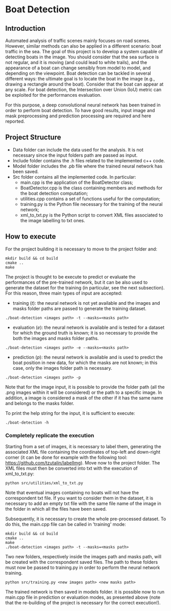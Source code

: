 # Boat Detection

## Introduction 

Automated analysis of traffic scenes mainly focuses on road scenes. However, similar methods can also be applied in a 
different scenario: boat traffic in the sea. The goal of this project is to develop a system capable of detecting boats in the image.
You should consider that the sea surface is not regular, and it is moving (and could lead to white trails), and the 
appearance of a boat can change sensibly from model to model, and depending on the viewpoint. Boat detection can be 
tackled in several different ways: the ultimate goal is to locate the boat in the image (e.g., drawing a rectangle around 
the boat). Consider that the boat can appear at any scale. For boat detection, the Intersection over Union (IoU) metric
can be exploited for the performances evaluation.

For this purpose, a deep convolutional neural network has been trained in order to perform boat detection. To have good results, 
input image and mask preprocessing and prediction processing are required and here reported. 

## Project Structure

  - Data folder can include the data used for the analysis. It is not necessary since the input folders path are passed as input.
  - Include folder contains the .h files related to the implemented c++ code.
  - Model folder includes the .pb file where the trained neural network has been saved.
  - Src folder contains all the implemented code. In particular:
    + main.cpp is the application of the BoatDetector class;
    + BoatDetector.cpp is the class containing members and methods for the boat detection computation;
    + utilities.cpp contains a set of functions useful for the computation;
    + training.py is the Python file necessary for the training of the neural network;
    + xml_to_txt.py is the Python script to convert XML files associated to the image labelling to txt ones.

## How to execute

For the project building it is necessary to move to the project folder and: 

```
mkdir build && cd build
cmake ..
make 
```

The project is thought to be execute to predict or evaluate the performances of the pre-trained network, but it can be also used 
to generate the dataset for the training (in particular, see the next subsection). For this reason, three main types of input are accepted:

  - training (*t*): the neural network is not yet available and the images and masks folder paths are passed to generate the training dataset.
  ``` 
  ./boat-detection <images path> -t --masks=<masks path>
  ```
  
  - evaluation (*e*): the neural network is available and is tested for a dataset for which the ground truth is known; it is so necessary to provide the both the images and masks folder paths.
  ``` 
  ./boat-detection <images path> -e --masks=<masks path>
  ```
  
  - prediction (*p*): the neural network is available and is used to predict the boat position in new data, for which the masks are not known; in this case, only the images folder path is necessary. 
  ``` 
  ./boat-detection <images path> -p
  ```

Note that for the image input, it is possible to provide the folder path (all the .png images within it will be considered) or the path to a specific image. In addition, 
a image is considered a mask of the other if it has the same name and belongs to the masks folder.

To print the help string for the input, it is sufficient to execute: 
``` 
./boat-detection -h
```
  
### Completely replicate the execution

Starting from a set of images, it is necessary to label them, generating the associated XML file containing the coordinates of
top-left and down-right corner (it can be done for example with the following tool: https://github.com/tzutalin/labelImg). Move 
now to the project folder. 
The XML files must then be converted into txt with the execution of xml_to_txt.py:

```
python src/utilities/xml_to_txt.py
```

Note that eventual images containing no boats will not have the correspondent txt file. If you want to consider them in the dataset,
it is necessary to add an empty txt file with the same file name of the image in the folder in which all the files have been saved.

Subsequently, it is necessary to create the whole pre-processed dataset. To do this, the main.cpp file can be called in 'training' mode:

```
mkdir build && cd build
cmake ..
make 
./boat-detection <images path> -t --masks=<masks path>
```

Two new folders, respectively inside the images path and masks path, will be created with the correspondent saved files. The path to these 
folders must now be passed to training.py in order to perform the neural network training. 

```
python src/training.py <new images path> <new masks path>
```

The trained network is then saved in models folder. it is possible now to run main.cpp file in prediction or evaluation modes, as presented above 
(note that the re-building of the project is necessary for the correct execution!). 
